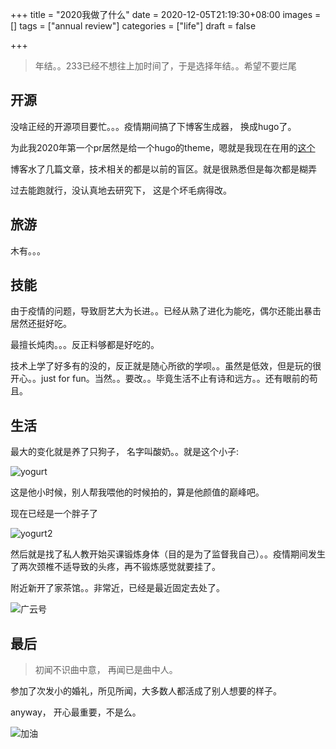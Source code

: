 +++
title = "2020我做了什么"
date = 2020-12-05T21:19:30+08:00
images = []
tags = ["annual review"]
categories = ["life"]
draft = false

+++

> 年结。。233已经不想往上加时间了，于是选择年结。。希望不要烂尾

## 开源

没啥正经的开源项目要忙。。。疫情期间搞了下博客生成器， 换成hugo了。

为此我2020年第一个pr居然是给一个hugo的theme，嗯就是我现在在用的[这个](https://github.com/funkydan2/hugo-kiera)



博客水了几篇文章，技术相关的都是以前的盲区。就是很熟悉但是每次都是糊弄

过去能跑就行，没认真地去研究下， 这是个坏毛病得改。

## 旅游

木有。。。

## 技能

由于疫情的问题，导致厨艺大为长进。。已经从熟了进化为能吃，偶尔还能出暴击居然还挺好吃。

最擅长炖肉。。。反正料够都是好吃的。



技术上学了好多有的没的，反正就是随心所欲的学呗。。虽然是低效，但是玩的很开心。。just for fun。当然。。要改。。毕竟生活不止有诗和远方。。还有眼前的苟且。



## 生活

最大的变化就是养了只狗子， 名字叫酸奶。。就是这个小子: 

![yogurt](/img/yogurt.jpeg)

这是他小时候，别人帮我喂他的时候拍的，算是他颜值的巅峰吧。

现在已经是一个胖子了

![yogurt2](/img/yogurt2.jpeg)

然后就是找了私人教开始买课锻炼身体（目的是为了监督我自己）。。疫情期间发生了两次颈椎不适导致的头疼，再不锻炼感觉就要挂了。



附近新开了家茶馆。。非常近，已经是最近固定去处了。

![广云号](/img/guangyunhao.jpeg)

## 最后

>初闻不识曲中意， 再闻已是曲中人。

参加了次发小的婚礼，所见所闻，大多数人都活成了别人想要的样子。

anyway， 开心最重要，不是么。

![加油](/img/fighting.jpeg)

